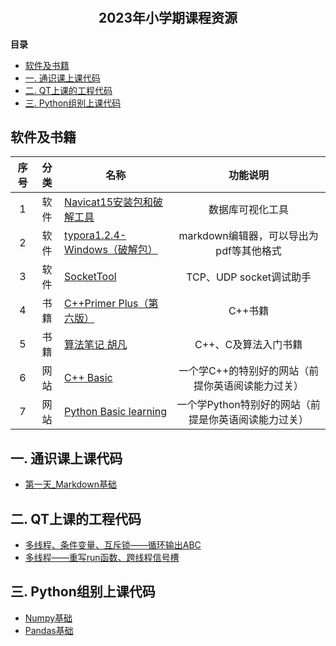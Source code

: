 # <h2 align="center">2023年小学期课程资源</h2>
**目录**
* [软件及书籍](#p0)
* [一. 通识课上课代码](#p1)
* [二. QT上课的工程代码](#p2)
* [三. Python组别上课代码](#p3)


## 软件及书籍

| 序号 | 分类 | 名称                                                         |                功能说明                 |
| :--: | :--: | ------------------------------------------------------------ | :-------------------------------------: |
|  1   | 软件 | [Navicat15安装包和破解工具](https://cowtransfer.com/s/8c1f19cb83a14f) |            数据库可视化工具             |
|  2   | 软件 | [typora1.2.4-Windows（破解包）](https://cowtransfer.com/s/0acc7f2e4eb948) | markdown编辑器，可以导出为pdf等其他格式 |
|  3   | 软件 | [SocketTool](https://cowtransfer.com/s/f6c22c1e530a44)       |         TCP、UDP socket调试助手         |
|  4   | 书籍 | [C++Primer Plus（第六版）](https://cowtransfer.com/s/333d21b0efdb46) |                 C++书籍                 |
|  5   | 书籍 | [算法笔记 胡凡](https://cowtransfer.com/s/ccd15457146145)    |          C++、C及算法入门书籍           |
|  6  | 网站 | [C++ Basic](https://hackingcpp.com/cpp/lang/control_flow_basics.html)| 一个学C++的特别好的网站（前提你英语阅读能力过关）|
|  7  |网站 | [Python Basic learning](https://www.codecademy.com/learn/learn-python-3/modules/learn-python3-hello-world/cheatsheet)|一个学Python特别好的网站（前提是你英语阅读能力过关）|


## 一. 通识课上课代码
* [第一天_Markdown基础](https://github.com/GVD-Net-dev/2023Resources/blob/main/%E7%AC%AC%E4%B8%80%E5%A4%A9__Markdown%E5%9F%BA%E7%A1%80%E8%AF%AD%E6%B3%95.md)


## 二. QT上课的工程代码
* [多线程、条件变量、互斥锁——循环输出ABC](https://github.com/SlightQTMQ/2023Resources/tree/main/QT%E5%B7%A5%E7%A8%8B%E4%B8%8A%E8%AF%BE%E4%BB%A3%E7%A0%81/QThread_printABC)
* [多线程——重写run函数、跨线程信号槽](https://github.com/SlightQTMQ/2023Resources/tree/main/QT%E5%B7%A5%E7%A8%8B%E4%B8%8A%E8%AF%BE%E4%BB%A3%E7%A0%81/QThread_OverrideTest)


## 三. Python组别上课代码
* [Numpy基础](https://github.com/GVD-Net-dev/2023Resources/blob/main/Numpy%E5%9F%BA%E7%A1%80.md)
* [Pandas基础](https://github.com/GVD-Net-dev/2023Resources/blob/main/Pandas%E5%9F%BA%E7%A1%80.md)
